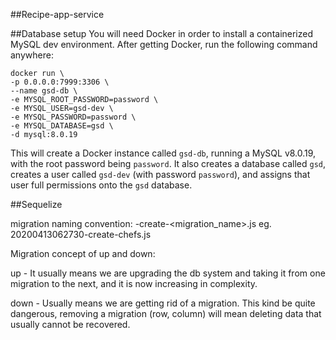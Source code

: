 ##Recipe-app-service

##Database setup
You will need Docker in order to install a containerized MySQL dev environment. 
After getting Docker, run the following command anywhere:

````shell script
docker run \
-p 0.0.0.0:7999:3306 \
--name gsd-db \
-e MYSQL_ROOT_PASSWORD=password \
-e MYSQL_USER=gsd-dev \
-e MYSQL_PASSWORD=password \
-e MYSQL_DATABASE=gsd \
-d mysql:8.0.19
````

This will create a Docker instance called `gsd-db`, running a 
MySQL v8.0.19, with the root password being `password`. It also creates a 
database called `gsd`, creates a user called `gsd-dev` (with password `password`),
and assigns that user full permissions onto the `gsd` database.

##Sequelize 

migration naming convention: 
<yearmonthdayhourminutesecond>-create-<migration_name>.js
eg. 20200413062730-create-chefs.js

Migration concept of up and down:

up - It usually means we are upgrading the db system and taking it from one migration to the next,
and it is now increasing in complexity. 

down - Usually means we are getting rid of a migration. This kind be quite dangerous,
removing a migration (row, column) will mean deleting data that usually cannot be recovered.
